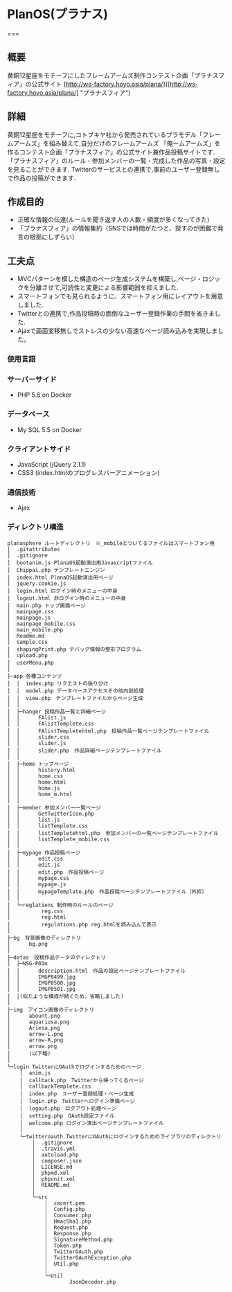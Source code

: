 # PlanOS(プラナス)

===

## 概要

黄銅12星座をモチーフにしたフレームアームズ制作コンテスト企画「プラナスフィア」の公式サイト
[http://ws-factory.hoyo.asia/plana/]([http://ws-factory.hoyo.asia/plana/] "プラナスフィア")

## 詳細

黄銅12星座をモチーフに,コトブキヤ社から発売されているプラモデル「フレームアームズ」を組み替えて,自分だけのフレームアームズ
「俺ームアームズ」を作るコンテスト企画「プラナスフィア」の公式サイト兼作品投稿サイトです.
「プラナスフィア」のルール・参加メンバーの一覧・完成した作品の写真・設定を見ることができます.
Twitterのサービスとの連携で,事前のユーザー登録無しで作品の投稿ができます.

## 作成目的

- 正確な情報の伝達(ルールを聞き返す人の人数・頻度が多くなってきた)
- 「プラナスフィア」の情報集約（SNSでは時間がたつと、探すのが困難で発言の根拠にしずらい）

## 工夫点

- MVCパターンを模した構造のページ生成システムを構築し,ページ・ロジックを分離させて,可読性と変更による影響範囲を抑えました.
- スマートフォンでも見られるように、スマートフォン用にレイアウトを用意しました.
- Twitterとの連携で,作品投稿時の面倒なユーザー登録作業の手間を省きました.
- Ajaxで画面変移無しでストレスの少ない高速なページ読み込みを実現しました。

### 使用言語

### サーバーサイド

- PHP 5.6 on Docker

### データベース

- My SQL 5.5 on Docker

### クライアントサイド

- JavaScript (jQuery 2.1.1)
- CSS3 (index.htmlのプログレスバーアニメーション)

### 通信技術

- Ajax

### ディレクトリ構造

```
planasphere ルートディレクトリ　※_mobileとついてるファイルはスマートフォン用
│  .gitattributes
│  .gitignore
│  bootanim.js PlanaOS起動演出用Javascriptファイル
│  Chippai.php テンプレートエンジン
│  index.html PlanaOS起動演出用ページ
│  jquery.cookie.js
│  login.html ログイン時のメニューの中身
│  logout.html 非ログイン時のメニューの中身
│  main.php トップ画面ページ
│  mainpage.css
│  mainpage.js
│  mainpage_mobile.css
│  main_mobile.php
│  Readme.md
│  sample.css
│  shapingPrint.php デバッグ情報の整形プログラム
│  upload.php
│  userMenu.php　
│  
├─app 各種コンテンツ
│  │  index.php リクエストの振り分け
│  │  model.php データベースアクセスその他内部処理
│  │  view.php　テンプレートファイルからページ生成
│  │  
│  ├─hanger 投稿作品一覧と詳細ページ
│  │      FAlist.js
│  │      FAlistTemplete.css
│  │      FAlistTempletehtml.php　投稿作品一覧ページテンプレートファイル
│  │      slider.css
│  │      slider.js
│  │      slider.php　作品詳細ページテンプレートファイル
│  │      
│  ├─home トップページ
│  │      history.html
│  │      home.css
│  │      home.html
│  │      home.js
│  │      home_m.html
│  │      
│  ├─member 参加メンバー一覧ページ
│  │      GetTwitterIcon.php
│  │      list.js
│  │      listTemplete.css
│  │      listTempletehtml.php　参加メンバーの一覧ページテンプレートファイル
│  │      listTemplete_mobile.css
│  │      
│  ├─mypage 作品投稿ページ
│  │      edit.css
│  │      edit.js
│  │      edit.php　作品投稿ページ
│  │      mypage.css
│  │      mypage.js
│  │      mypageTemplate.php　作品投稿ページテンプレートファイル（外枠）
│  │      
│  └─reglations 制作時のルールのページ
│          reg.css
│          reg.html
│          regulations.php reg.htmlを読み込んで表示
│          
├─bg　背景画像のディレクトリ
│      bg.png
│      
├─datas　投稿作品データのディレクトリ
│  ├─NSG-P01α
│  │      description.html　作品の設定ページテンプレートファイル
│  │      IMGP0499.jpg
│  │      IMGP0500.jpg
│  │      IMGP0501.jpg
│  │(似たような構成が続くため、省略しました)      
│          
├─img　アイコン画像のディレクトリ
│      abount.png
│      aquariusa.png
│      Ariesa.png
│      arrow-L.png
│      arrow-R.png
│      arrow.png
│      (以下略)
│      
└─login TwitterにOAuthでログインするためのページ
    │  anim.js
    │  callback.php　Twitterから帰ってくるページ
    │  callbackTemplete.css
    │  index.php　ユーザー登録処理・ページ生成
    │  login.php　Twitterへログイン準備ページ
    │  logout.php　ログアウト処理ページ
    │  setting.php　OAuth設定ファイル
    │  welcome.php ログイン演出ページテンプレートファイル
    │  
    └─twitteroauth TwitterにOAuthにログインするためのライブラリのディレクトリ
        │  .gitignore
        │  .travis.yml
        │  autoload.php
        │  composer.json
        │  LICENSE.md
        │  phpmd.xml
        │  phpunit.xml
        │  README.md
        │  
        └─src
            │  cacert.pem
            │  Config.php
            │  Consumer.php
            │  HmacSha1.php
            │  Request.php
            │  Response.php
            │  SignatureMethod.php
            │  Token.php
            │  TwitterOAuth.php
            │  TwitterOAuthException.php
            │  Util.php
            │  
            └─Util
                    JsonDecoder.php
```
